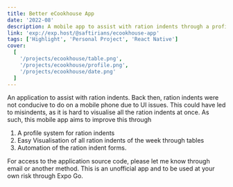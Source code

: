 ```yaml
---
title: Better eCookhouse App
date: '2022-08'
description: A mobile app to assist with ration indents through a profile system, table visualisation, and form automation
link: 'exp://exp.host/@saftirians/ecookhouse-app'
tags: ['Highlight', 'Personal Project', 'React Native']
cover:
  [
    '/projects/ecookhouse/table.png',
    '/projects/ecookhouse/profile.png',
    '/projects/ecookhouse/date.png'
  ]
---
```


An application to assist with ration indents.
Back then, ration indents were not conducive to do on a mobile phone due to UI issues.
This could have led to misindents, as it is hard to visualise all the ration indents at once.
As such, this mobile app aims to improve this through

1. A profile system for ration indents
2. Easy Visualisation of all ration indents of the week through tables
3. Automation of the ration indent forms.

For access to the application source code, please let me know through email or another method.
This is an unofficial app and to be used at your own risk through Expo Go.
